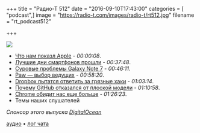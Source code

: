 +++
title = "Радио-Т 512"
date = "2016-09-10T17:43:00"
categories = [ "podcast",]
image = "https://radio-t.com/images/radio-t/rt512.jpg"
filename = "rt_podcast512"

+++

![](https://radio-t.com/images/radio-t/rt512.jpg)

- [Что нам показл Apple](http://gizmodo.com/everything-apple-announced-today-1786299295?rev=1473274955918) - *00:00:08*.
- [Лучшие дни смартфонов прошли](http://billbennett.co.nz/2016/09/08/smartphone-glory-years/) - *00:37:48*.
- [Суровые проблемы Galaxy Note 7](https://hardware.slashdot.org/story/16/09/01/176249/in-an-unprecedented-move-samsung-to-recall-all-galaxy-note-7-yonhap-news-agency?utm_source=rss1.0mainlinkanon) - *00:46:11*.
- [Paw — выбор ведущих](https://paw.cloud/) - *00:58:20*.
- [Dropbox пытатся ответить за грязные хаки](https://techcrunch.com/2016/09/09/dropbox-responds-to-accusations-its-mac-desktop-client-hacks-os-x-security/) - *01:03:14*.
- [Почему GitHub отказался от плоской модели](http://www.bloomberg.com/news/articles/2016-09-06/why-github-finally-abandoned-its-bossless-workplace) - *01:10:58*.
- [Chrome обидит нас еще больше](http://www.theverge.com/2016/9/8/12847880/chrome-warning-encryption-web-google-ssl-https) - *01:26:23*.
- Темы наших слушателей

_Спонсор этого выпуска [DigitalOcean](https://www.digitalocean.com)_

[аудио](https://cdn.radio-t.com/rt_podcast512.mp3) • [лог чата](http://chat.radio-t.com/logs/radio-t-512.html)
<audio src="https://cdn.radio-t.com/rt_podcast512.mp3" preload="none"></audio>
